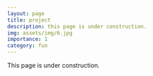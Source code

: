 ```yaml
---
layout: page
title: project
description: this page is under construction.
img: assets/img/6.jpg
importance: 1
category: fun
---
```


This page is under construction.
